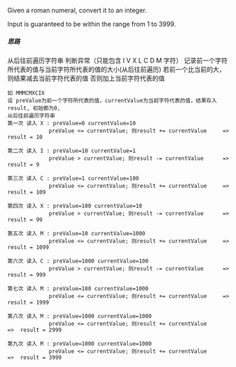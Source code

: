 Given a roman numeral, convert it to an integer.

Input is guaranteed to be within the range from 1 to 3999.


##### 思路
从后往前遍历字符串
判断异常（只能包含 I V X L C D M 字符）
记录前一个字符所代表的值与当前字符所代表的值的大小(从后往前遍历)
若前一个比当前的大，则结果减去当前字符代表的值
否则加上当前字符代表的值

```
如 MMMCMXCIX
设 preValue为前一个字符所代表的值，currentValue为当前字符代表的值，结果存入result, 初始都为0,
从后往前遍历字符串
第一次 读入 X : preValue=0 currentValue=10
             preValue <= currentValue; 则result += currentValue     =>  result = 10

第二次 读入 I : preValue=10 currentValue=1
             preValue > currentValue; 则result -= currentValue      =>  result = 9

第三次 读入 C : preValue=1 currentValue=100
             preValue <= currentValue; 则result += currentValue     =>  result = 109

第四次 读入 X : preValue=100 currentValue=10
             preValue > currentValue; 则result -= currentValue      =>  result = 99

第五次 读入 M : preValue=10 currentValue=1000
             preValue <= currentValue; 则result += currentValue     =>  result = 1099

第六次 读入 C : preValue=1000 currentValue=100
             preValue > currentValue; 则result -= currentValue      =>  result = 999

第七次 读入 M : preValue=100 currentValue=1000
             preValue <= currentValue; 则result += currentValue     =>  result = 1999

第八次 读入 M : preValue=1000 currentValue=1000
             preValue <= currentValue; 则result += currentValue      =>  result = 2999

第九次 读入 M : preValue=1000 currentValue=1000
             preValue <= currentValue; 则result += currentValue      =>  result = 3999

```